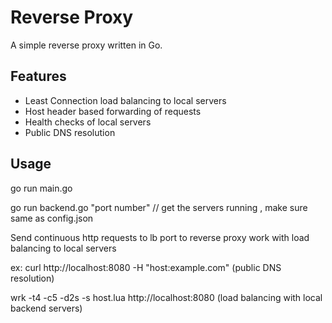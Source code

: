 # Reverse Proxy
A simple reverse proxy written in Go.

## Features
- Least Connection load balancing to local servers
- Host header based forwarding of requests
- Health checks of local servers
- Public DNS resolution 

## Usage
go run main.go

go run backend.go "port number"  // get the servers running , make sure same as config.json

Send continuous http requests to lb port to reverse proxy work with load balancing to local servers 

ex: 
curl http://localhost:8080 -H "host:example.com"   (public DNS resolution)

wrk -t4 -c5 -d2s -s host.lua http://localhost:8080  (load balancing with local backend servers)
